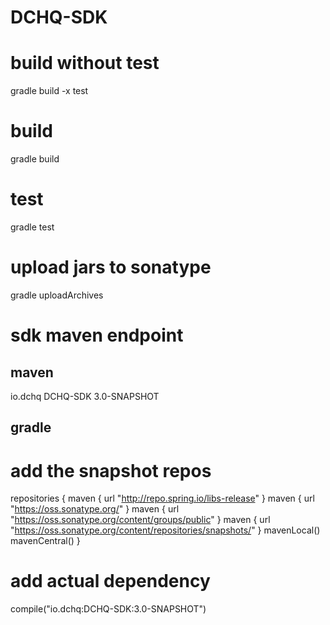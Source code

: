# DCHQ-SDK

# build without test
gradle build -x test

# build
gradle build

# test
gradle test

# upload jars to sonatype
gradle uploadArchives

# sdk maven endpoint
## maven
<dependency>
    <groupId>io.dchq</groupId>
    <artifactId>DCHQ-SDK</artifactId>
    <version>3.0-SNAPSHOT</version>
</dependency>

## gradle
# add the snapshot repos
repositories {
    maven { url "http://repo.spring.io/libs-release" }
    maven { url "https://oss.sonatype.org/" }
    maven { url "https://oss.sonatype.org/content/groups/public" }
    maven { url "https://oss.sonatype.org/content/repositories/snapshots/" }
    mavenLocal()
    mavenCentral()
}
# add actual dependency
compile("io.dchq:DCHQ-SDK:3.0-SNAPSHOT")


